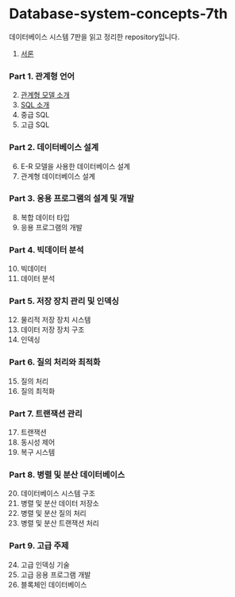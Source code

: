# Database-system-concepts-7th

데이터베이스 시스템 7판을 읽고 정리한 repository입니다.

1. [서론](/Chapter_01/서론.md)

### Part 1. 관계형 언어

2. [관계형 모델 소개](/Chapter_02/)
3. [SQL 소개](/Chapter_03/)
4. 중급 SQL
5. 고급 SQL

### Part 2. 데이터베이스 설계

6. E-R 모델을 사용한 데이터베이스 설계
7. 관계형 데이터베이스 설계

### Part 3. 응용 프로그램의 설계 및 개발

8. 복합 데이터 타입
9. 응용 프로그램의 개발

### Part 4. 빅데이터 분석

10. 빅데이터
11. 데이터 분석

### Part 5. 저장 장치 관리 및 인덱싱

12. 물리적 저장 장치 시스템
13. 데이터 저장 장치 구조
14. 인덱싱

### Part 6. 질의 처리와 최적화

15. 질의 처리
16. 질의 최적화

### Part 7. 트랜잭션 관리

17. 트랜잭션
18. 동시성 제어
19. 복구 시스템

### Part 8. 병렬 및 분산 데이터베이스

20. 데이터베이스 시스템 구조
21. 병렬 및 분산 데이터 저장소
22. 병렬 및 분산 질의 처리
23. 병렬 및 분산 트랜잭션 처리

### Part 9. 고급 주제

24. 고급 인덱싱 기술
25. 고급 응용 프로그램 개발
26. 블록체인 데이터베이스
